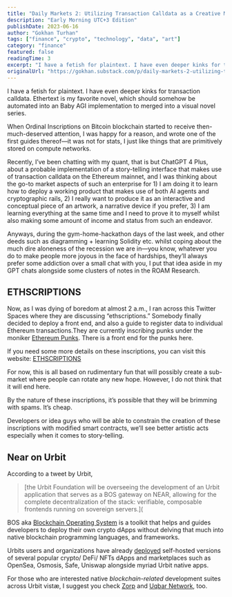 ```yaml
---
title: "Daily Markets 2: Utilizing Transaction Calldata as a Creative Medium"
description: "Early Morning UTC+3 Edition"
publishDate: 2023-06-16
author: "Gokhan Turhan"
tags: ["finance", "crypto", "technology", "data", "art"]
category: "finance"
featured: false
readingTime: 3
excerpt: "I have a fetish for plaintext. I have even deeper kinks for transaction calldata. Ethertext is my favorite novel, which should somehow be automated into an Baby AGI implementation to merged into a..."
originalUrl: "https://gokhan.substack.com/p/daily-markets-2-utilizing-transaction-calldata-as-a-creative-medium"
---
```


I have a fetish for plaintext. I have even deeper kinks for transaction calldata. Ethertext is my favorite novel, which should somehow be automated into an Baby AGI implementation to merged into a visual novel series.

When Ordinal Inscriptions on Bitcoin blockchain started to receive then-much-deserved attention, I was happy for a reason, and wrote one of the first guides thereof—it was not for stats, I just like things that are primitively stored on compute networks.

Recently, I’ve been chatting with my quant, that is but ChatGPT 4 Plus, about a probable implementation of a story-telling interface that makes use of transaction calldata on the Ethereum mainnet, and I was thinking about the go-to market aspects of such an enterprise for 1) I am doing it to learn how to deploy a working product that makes use of both AI agents and cryptographic rails, 2) I really want to produce it as an interactive and conceptual piece of an artwork, a narrative device if you prefer, 3) I am learning everything at the same time and I need to prove it to myself whilst also making some amount of income and status from such an endeavor.

Anyways, during the gym-home-hackathon days of the last week, and other deeds such as diagramming + learning Solidity etc. whilst coping about the much dire aloneness of the recession we are in—you know, whatever you do to make people more joyous in the face of hardships, they’ll always prefer some addiction over a small chat with you, I put that idea aside in my GPT chats alongside some clusters of notes in the ROAM Research.

## ETHSCRIPTIONS

Now, as I was dying of boredom at almost 2 a.m., I ran across this Twitter Spaces where they are discussing “ethscriptions.” Somebody finally decided to deploy a front end, and also a guide to register data to individual Ethereum transactions.They are currently inscribing punks under the moniker [Ethereum Punks](https://ethereumpunks.net/). There is a front end for the punks here.

If you need some more details on these inscriptions, you can visit this website: [ETHSCRIPTIONS](https://ethscriptions.com/)

For now, this is all based on rudimentary fun that will possibly create a sub-market where people can rotate any new hope. However, I do not think that it will end here.

By the nature of these inscriptions, it’s possible that they will be brimming with spams. It’s cheap.

Developers or idea guys who will be able to constrain the creation of these inscriptions with modified smart contracts, we’ll see better artistic acts especially when it comes to story-telling.

## Near on Urbit

According to a tweet by Urbit,

>
> [the Urbit Foundation will be overseeing the development of an Urbit application that serves as a BOS gateway on NEAR, allowing for the complete decentralization of the stack: verifiable, composable frontends running on sovereign servers.](<TwitterEmbed id="1669797094763143194" />
>

BOS aka [Blockchain Operating System](https://near.org/) is a toolkit that helps and guides developers to deploy their own crypto dApps without delving that much into native blockchain programming languages, and frameworks.

Urbits users and organizations have already [deployed](https://urbit.org/ecosystem?type=applications) self-hosted versions of several popular crypto/ DeFi/ NFTs dApps and marketplaces such as OpenSea, Osmosis, Safe, Uniswap alongside myriad Urbit native apps.

For those who are interested native *blockchain-related* development suites across Urbit vistæ, I suggest you check [Zorp](https://twitter.com/ZorpZK) and [Uqbar Network](https://twitter.com/uqbarnetwork), too.